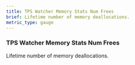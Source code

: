 ```yaml
---
title: TPS Watcher Memory Stats Num Frees
brief: Lifetime number of memory deallocations.
metric_type: gauge
---
```


### TPS Watcher Memory Stats Num Frees

Lifetime number of memory deallocations.